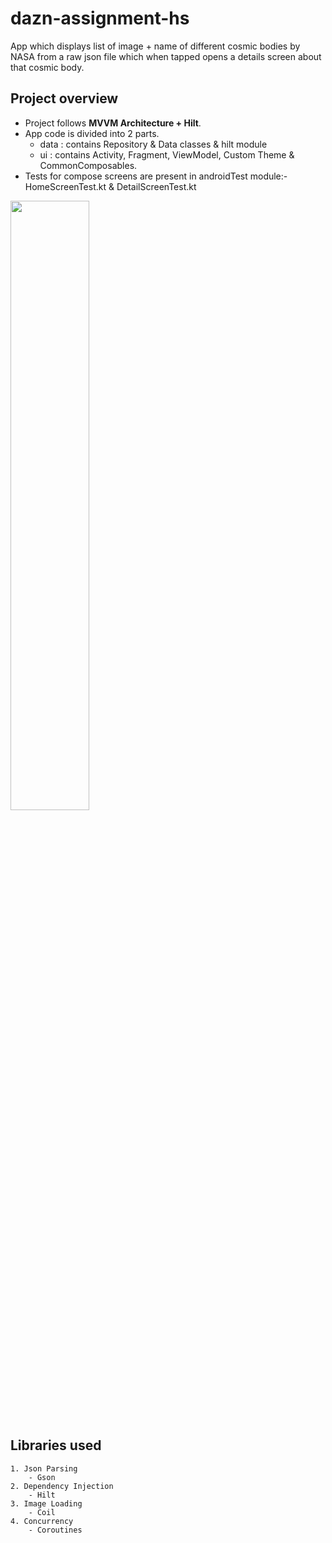 # dazn-assignment-hs

App which displays list of image + name of different cosmic bodies by NASA from a raw json file which when tapped opens a details screen about that cosmic body.

## Project overview
- Project follows **MVVM Architecture + Hilt**.
- App code is divided into 2 parts.
    - data : contains Repository & Data classes & hilt module
    - ui : contains Activity, Fragment, ViewModel, Custom Theme & CommonComposables.
- Tests for compose screens are present in androidTest module:- HomeScreenTest.kt & DetailScreenTest.kt

[<img src="" width="50%">](https://github.com/hsinha610/Screenshots/blob/main/Dazn-Assignment-Video.mp4
 "DAZN assignment app")

## Libraries used

    1. Json Parsing 
        - Gson
    2. Dependency Injection
        - Hilt
    3. Image Loading
        - Coil 
    4. Concurrency
        - Coroutines


